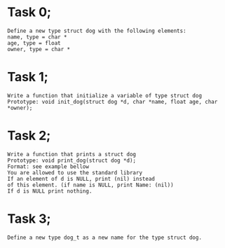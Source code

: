 # Task 0; 
    Define a new type struct dog with the following elements:
    name, type = char *
    age, type = float
    owner, type = char *
# Task 1;
    Write a function that initialize a variable of type struct dog
    Prototype: void init_dog(struct dog *d, char *name, float age, char *owner);
# Task 2;
    Write a function that prints a struct dog
    Prototype: void print_dog(struct dog *d);
    Format: see example bellow
    You are allowed to use the standard library
    If an element of d is NULL, print (nil) instead
    of this element. (if name is NULL, print Name: (nil))
    If d is NULL print nothing.
# Task 3;
    Define a new type dog_t as a new name for the type struct dog.

